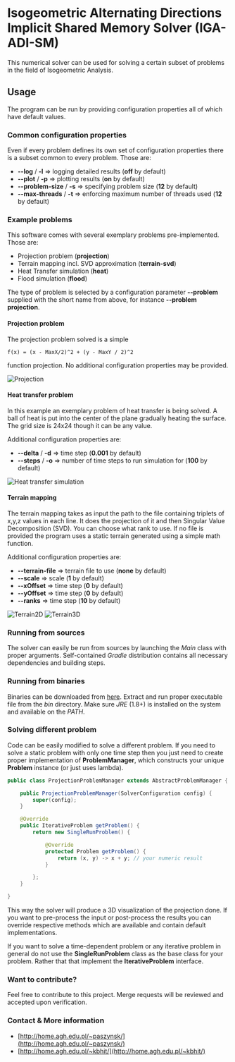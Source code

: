 # Isogeometric Alternating Directions Implicit Shared Memory Solver (IGA-ADI-SM)

This numerical solver can be used for solving a certain subset of problems
in the field of Isogeometric Analysis.

## Usage

The program can be run by providing configuration properties all of which have default values.

### Common configuration properties

Even if every problem defines its own set of configuration properties
there is a subset common to every problem. Those are:

- **--log** / **-l** => logging detailed results (**off** by default)
- **--plot** / **-p** => plotting results (**on** by default)
- **--problem-size** / **-s** => specifying problem size (**12** by default)
- **--max-threads** / **-t** => enforcing maximum number of threads used (**12** by default)


### Example problems

This software comes with several exemplary problems pre-implemented.
Those are:
- Projection problem (**projection**)
- Terrain mapping incl. SVD approximation (**terrain-svd**)
- Heat Transfer simulation (**heat**)
- Flood simulation (**flood**)

The type of problem is selected by a configuration parameter **--problem**
supplied with the short name from above, for instance **--problem projection**.

#### Projection problem

The projection problem solved is a simple 
```
f(x) = (x - MaxX/2)^2 + (y - MaxY / 2)^2
```
function projection. No additional configuration properties may be provided.

![Projection](docs/projection.png)

#### Heat transfer problem

In this example an exemplary problem of heat transfer is being solved. 
A ball of heat is put into the center of the plane gradually heating the surface. 
The grid size is 24x24 though it can be any value.

Additional configuration properties are:
- **--delta** / **-d** => time step (**0.001** by default)
- **--steps** / **-o** => number of time steps to run simulation for (**100** by default)

![Heat transfer simulation](docs/heat.gif)


#### Terrain mapping

The terrain mapping takes as input the path to the file containing triplets of x,y,z values in each line.
It does the projection of it and then Singular Value Decomposition (SVD). You can choose what rank to use.
If no file is provided the program uses a static terrain generated using a simple math function.

Additional configuration properties are:
- **--terrain-file** => terrain file to use (**none** by default)
- **--scale** => scale (**1** by default)
- **--xOffset** => time step (**0** by default)
- **--yOffset** => time step (**0** by default)
- **--ranks** => time step (**10** by default)

![Terrain2D](docs/terrain2d.png)
![Terrain3D](docs/terrain3d.png)

### Running from sources

The solver can easily be run from sources by launching the *Main* class with proper arguments.
Self-contained *Gradle* distribution contains all necessary dependencies and building steps.

### Running from binaries

Binaries can be downloaded from [here](https://github.com/kboom/iga-adi-sm/tree/master/dist).
Extract and run proper executable file from the *bin* directory.
Make sure *JRE* (1.8+) is installed on the system and available on the *PATH*.


### Solving different problem

Code can be easily modified to solve a different problem. 
If you need to solve a static problem with only one time step then you just need to create proper implementation of **ProblemManager**,
which constructs your unique **Problem** instance (or just uses lambda).


```java
public class ProjectionProblemManager extends AbstractProblemManager {

    public ProjectionProblemManager(SolverConfiguration config) {
        super(config);
    }

    @Override
    public IterativeProblem getProblem() {
        return new SingleRunProblem() {

            @Override
            protected Problem getProblem() {
                return (x, y) -> x + y; // your numeric result
            }

        };
    }

}
```
This way the solver will produce a 3D visualization of the projection done.
If you want to pre-process the input or post-process the results you can override respective methods which are available and contain default implementations.

If you want to solve a time-dependent problem or any iterative problem in general do not use the **SingleRunProblem** class as the base class for your problem.
Rather that that implement the **IterativeProblem** interface.

### Want to contribute?

Feel free to contribute to this project. Merge requests will be reviewed and accepted upon verification.

### Contact & More information

* [http://home.agh.edu.pl/~paszynsk/](http://home.agh.edu.pl/~paszynsk/)
* [http://home.agh.edu.pl/~kbhit/](http://home.agh.edu.pl/~kbhit/)




